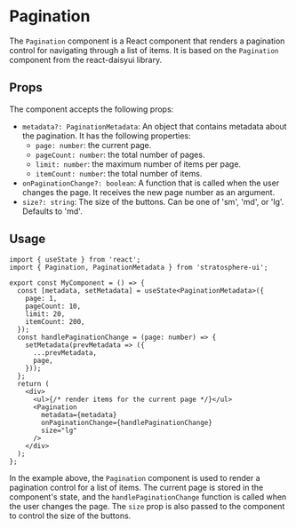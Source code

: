 # Pagination

The `Pagination` component is a React component that renders a pagination control for navigating through a list of items. It is based on the `Pagination` component from the react-daisyui library.

## Props

The component accepts the following props:

- `metadata?: PaginationMetadata`:
  An object that contains metadata about the pagination. It has the following properties:
  - `page: number`: the current page.
  - `pageCount: number`: the total number of pages.
  - `limit: number`: the maximum number of items per page.
  - `itemCount: number`: the total number of items.
- `onPaginationChange?: boolean`:
  A function that is called when the user changes the page. It receives the new page number as an argument.
- `size?: string`:
  The size of the buttons. Can be one of 'sm', 'md', or 'lg'. Defaults to 'md'.

## Usage

```tsx
import { useState } from 'react';
import { Pagination, PaginationMetadata } from 'stratosphere-ui';

export const MyComponent = () => {
  const [metadata, setMetadata] = useState<PaginationMetadata>({
    page: 1,
    pageCount: 10,
    limit: 20,
    itemCount: 200,
  });
  const handlePaginationChange = (page: number) => {
    setMetadata(prevMetadata => ({
      ...prevMetadata,
      page,
    }));
  };
  return (
    <div>
      <ul>{/* render items for the current page */}</ul>
      <Pagination
        metadata={metadata}
        onPaginationChange={handlePaginationChange}
        size="lg"
      />
    </div>
  );
};
```

In the example above, the `Pagination` component is used to render a pagination control for a list of items. The current page is stored in the component's state, and the `handlePaginationChange` function is called when the user changes the page. The `size` prop is also passed to the component to control the size of the buttons.
